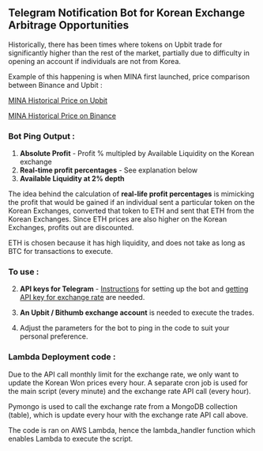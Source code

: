 ## Telegram Notification Bot for Korean Exchange Arbitrage Opportunities

Historically, there has been times where tokens on Upbit trade for significantly higher than the rest of the market, partially due to difficulty in opening an account if individuals are not from Korea. 

Example of this happening is when MINA first launched, price comparison between Binance and Upbit : 

[MINA Historical Price on Upbit](https://www.binance.com/en/price/mina)

[MINA Historical Price on Binance](https://upbit.com/exchange?code=CRIX.UPBIT.KRW-MINA)


### Bot Ping Output : 

1. **Absolute Profit** - Profit % multipled by Available Liquidity on the Korean exchange
1. **Real-time profit percentages** - See explanation below
1. **Available Liquidity at 2% depth**  

The idea behind the calculation of **real-life profit percentages** is mimicking the profit that would be gained if an individual sent a particular token on the Korean Exchanges, converted that token to ETH and sent that ETH from the Korean Exchanges. Since ETH prices are also higher on the Korean Exchanges, profits out are discounted. 

ETH is chosen because it has high liquidity, and does not take as long as BTC for transactions to execute. 

### To use : 

2. **API keys for Telegram** - [Instructions](https://core.telegram.org/bots/api) for setting up the bot and [getting API key for exchange rate](https://exchangeratesapi.io/) are needed.

2. **An Upbit / Bithumb exchange account** is needed to execute the trades. 

2. Adjust the parameters for the bot to ping in the code to suit your personal preference. 


### Lambda Deployment code : 

Due to the API call monthly limit for the exchange rate, we only want to update the Korean Won prices every hour. A separate cron job is used for the main script (every minute) and the exchange rate API call (every hour). 

Pymongo is used to call the exchange rate from a MongoDB collection (table), which is update every hour with the exchange rate API call above. 

The code is ran on AWS Lambda, hence the lambda_handler function which enables Lambda to execute the script. 





